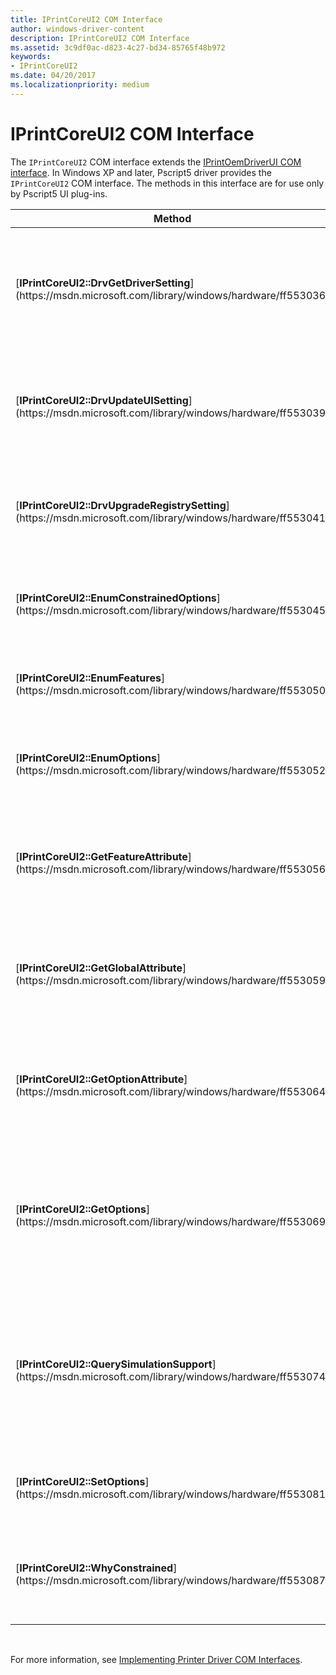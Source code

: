 ```yaml
---
title: IPrintCoreUI2 COM Interface
author: windows-driver-content
description: IPrintCoreUI2 COM Interface
ms.assetid: 3c9df0ac-d823-4c27-bd34-85765f48b972
keywords:
- IPrintCoreUI2
ms.date: 04/20/2017
ms.localizationpriority: medium
---
```


# IPrintCoreUI2 COM Interface





The `IPrintCoreUI2` COM interface extends the [IPrintOemDriverUI COM interface](iprintoemdriverui-com-interface.md). In Windows XP and later, Pscript5 driver provides the `IPrintCoreUI2` COM interface. The methods in this interface are for use only by Pscript5 UI plug-ins.

<table>
<colgroup>
<col width="50%" />
<col width="50%" />
</colgroup>
<thead>
<tr class="header">
<th>Method</th>
<th>Description</th>
</tr>
</thead>
<tbody>
<tr class="odd">
<td><p>[<strong>IPrintCoreUI2::DrvGetDriverSetting</strong>](https://msdn.microsoft.com/library/windows/hardware/ff553036)</p></td>
<td><p>Enables a UI plug-in to obtain the current status of printer features and other internal information.</p></td>
</tr>
<tr class="even">
<td><p>[<strong>IPrintCoreUI2::DrvUpdateUISetting</strong>](https://msdn.microsoft.com/library/windows/hardware/ff553039)</p></td>
<td><p>Enables a UI plug-in to notify the driver of a modified user interface option.</p></td>
</tr>
<tr class="odd">
<td><p>[<strong>IPrintCoreUI2::DrvUpgradeRegistrySetting</strong>](https://msdn.microsoft.com/library/windows/hardware/ff553041)</p></td>
<td><p>Enables OEM plug-ins to upgrade private registry settings.</p></td>
</tr>
<tr class="even">
<td><p>[<strong>IPrintCoreUI2::EnumConstrainedOptions</strong>](https://msdn.microsoft.com/library/windows/hardware/ff553045)</p></td>
<td><p>Determines which options of a feature are constrained.</p></td>
</tr>
<tr class="odd">
<td><p>[<strong>IPrintCoreUI2::EnumFeatures</strong>](https://msdn.microsoft.com/library/windows/hardware/ff553050)</p></td>
<td><p>Enumerates a printer's available features.</p></td>
</tr>
<tr class="even">
<td><p>[<strong>IPrintCoreUI2::EnumOptions</strong>](https://msdn.microsoft.com/library/windows/hardware/ff553052)</p></td>
<td><p>Enumerates the available options of a specific feature.</p></td>
</tr>
<tr class="odd">
<td><p>[<strong>IPrintCoreUI2::GetFeatureAttribute</strong>](https://msdn.microsoft.com/library/windows/hardware/ff553056)</p></td>
<td><p>Retrieves the feature attribute list or the value of a specific feature attribute.</p></td>
</tr>
<tr class="even">
<td><p>[<strong>IPrintCoreUI2::GetGlobalAttribute</strong>](https://msdn.microsoft.com/library/windows/hardware/ff553059)</p></td>
<td><p>Retrieves the global attribute list or the value of a specific global attribute.</p></td>
</tr>
<tr class="odd">
<td><p>[<strong>IPrintCoreUI2::GetOptionAttribute</strong>](https://msdn.microsoft.com/library/windows/hardware/ff553064)</p></td>
<td><p>Retrieves the option attribute list or the value of a specific option attribute.</p></td>
</tr>
<tr class="even">
<td><p>[<strong>IPrintCoreUI2::GetOptions</strong>](https://msdn.microsoft.com/library/windows/hardware/ff553069)</p></td>
<td><p>Retrieves the driver's current feature settings in the format of a list of feature/option keyword pairs.</p></td>
</tr>
<tr class="odd">
<td><p>[<strong>IPrintCoreUI2::QuerySimulationSupport</strong>](https://msdn.microsoft.com/library/windows/hardware/ff553074)</p></td>
<td><p>Retrieves a spooler simulation capability structure, which indicates the kinds of simulation the spooler supports.</p></td>
</tr>
<tr class="even">
<td><p>[<strong>IPrintCoreUI2::SetOptions</strong>](https://msdn.microsoft.com/library/windows/hardware/ff553081)</p></td>
<td><p>Sets the driver's feature settings.</p></td>
</tr>
<tr class="odd">
<td><p>[<strong>IPrintCoreUI2::WhyConstrained</strong>](https://msdn.microsoft.com/library/windows/hardware/ff553087)</p></td>
<td><p>Determines why the specified feature/option selection is constrained.</p></td>
</tr>
</tbody>
</table>

 

For more information, see [Implementing Printer Driver COM Interfaces](implementing-printer-driver-com-interfaces.md).

 

 





